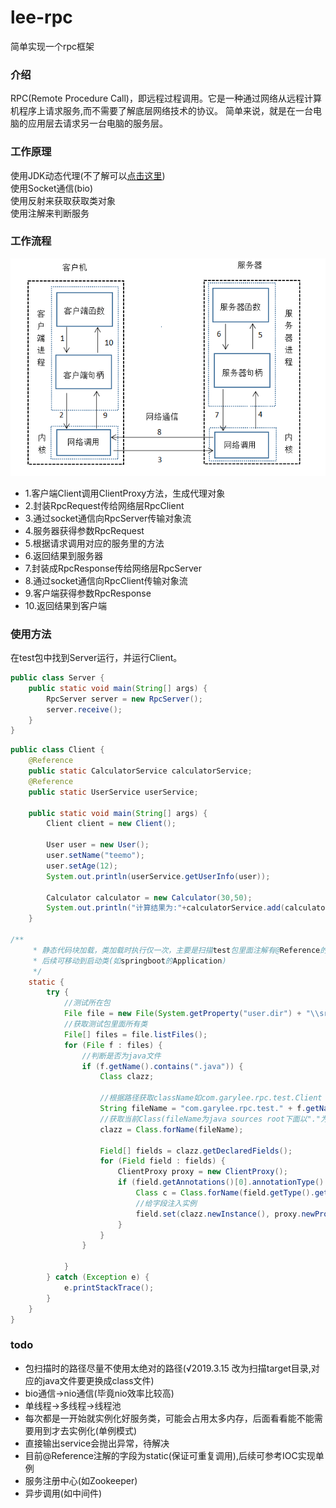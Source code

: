# lee-rpc
简单实现一个rpc框架
### 介绍
RPC(Remote Procedure Call)，即远程过程调用。它是一种通过网络从远程计算机程序上请求服务,而不需要了解底层网络技术的协议。
简单来说，就是在一台电脑的应用层去请求另一台电脑的服务层。

### 工作原理
使用JDK动态代理(不了解可以[点击这里](https://www.jianshu.com/p/1682ed0d0c16))  
使用Socket通信(bio)  
使用反射来获取获取类对象  
使用注解来判断服务  

### 工作流程
![工作流程](https://github.com/GaryLeeeee/lee-rpc/blob/master/%E5%B7%A5%E4%BD%9C%E6%B5%81%E7%A8%8B.png)<br>
* 1.客户端Client调用ClientProxy方法，生成代理对象  
* 2.封装RpcRequest传给网络层RpcClient  
* 3.通过socket通信向RpcServer传输对象流  
* 4.服务器获得参数RpcRequest  
* 5.根据请求调用对应的服务里的方法  
* 6.返回结果到服务器  
* 7.封装成RpcResponse传给网络层RpcServer  
* 8.通过socket通信向RpcClient传输对象流  
* 9.客户端获得参数RpcResponse  
* 10.返回结果到客户端  

### 使用方法
在test包中找到Server运行，并运行Client。

```Java
public class Server {
    public static void main(String[] args) {
        RpcServer server = new RpcServer();
        server.receive();
    }
}
```
```Java
public class Client {
    @Reference
    public static CalculatorService calculatorService;
    @Reference
    public static UserService userService;

    public static void main(String[] args) {
        Client client = new Client();

        User user = new User();
        user.setName("teemo");
        user.setAge(12);
        System.out.println(userService.getUserInfo(user));

        Calculator calculator = new Calculator(30,50);
        System.out.println("计算结果为:"+calculatorService.add(calculator));
    }

/**
     * 静态代码块加载，类加载时执行仅一次，主要是扫描test包里面注解有@Reference的字段，并引用上实例
     * 后续可移动到启动类(如springboot的Application)
     */
    static {
        try {
            //测试所在包
            File file = new File(System.getProperty("user.dir") + "\\src\\test\\java\\com\\garylee\\rpc\\test");
            //获取测试包里面所有类
            File[] files = file.listFiles();
            for (File f : files) {
                //判断是否为java文件
                if (f.getName().contains(".java")) {
                    Class clazz;

                    //根据路径获取className如com.garylee.rpc.test.Client
                    String fileName = "com.garylee.rpc.test." + f.getName().substring(0, f.getName().indexOf(".java"));
                    //获取当前Class(fileName为java sources root下面以"."为分隔符的路径
                    clazz = Class.forName(fileName);

                    Field[] fields = clazz.getDeclaredFields();
                    for (Field field : fields) {
                        ClientProxy proxy = new ClientProxy();
                        if (field.getAnnotations()[0].annotationType() == Reference.class) {
                            Class c = Class.forName(field.getType().getName());
                            //给字段注入实例
                            field.set(clazz.newInstance(), proxy.newProxyInstance(c));
                        }
                    }
                }

            }
        } catch (Exception e) {
            e.printStackTrace();
        }
    }
}
```
### todo
* 包扫描时的路径尽量不使用太绝对的路径(√2019.3.15&nbsp;改为扫描target目录,对应的java文件要更换成class文件)
* bio通信->nio通信(毕竟nio效率比较高)
* 单线程->多线程->线程池
* 每次都是一开始就实例化好服务类，可能会占用太多内存，后面看看能不能需要用到才去实例化(单例模式)
* 直接输出service会抛出异常，待解决
* 目前@Reference注解的字段为static(保证可重复调用),后续可参考IOC实现单例
* 服务注册中心(如Zookeeper)
* 异步调用(如中间件)

